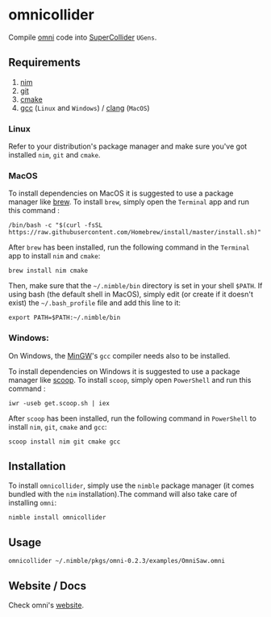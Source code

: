 # **omnicollider**

Compile [omni](https://github.com/vitreo12/omni) code into [SuperCollider](https://github.com/supercollider/supercollider) `UGens`.

## **Requirements**

1) [nim](https://nim-lang.org/)
2) [git](https://git-scm.com/)
3) [cmake](https://cmake.org/) 
4) [gcc](https://gcc.gnu.org/) (`Linux` and `Windows`)  /  [clang](https://clang.llvm.org/) (`MacOS`)

### **Linux**

Refer to your distribution's package manager and make sure you've got installed `nim`, `git` and `cmake`.

### **MacOS**

To install dependencies on MacOS it is suggested to use a package manager like [brew](https://brew.sh/). 
To install `brew`, simply open the `Terminal` app and run this command :
    
    /bin/bash -c "$(curl -fsSL https://raw.githubusercontent.com/Homebrew/install/master/install.sh)"

After `brew` has been installed, run the following command in the `Terminal` app to install `nim` and `cmake`:

    brew install nim cmake

Then, make sure that the `~/.nimble/bin` directory is set in your shell `$PATH`.
If using bash (the default shell in MacOS), simply edit (or create if it doesn't exist) the `~/.bash_profile` file and add this line to it: 

    export PATH=$PATH:~/.nimble/bin

### **Windows:**

On Windows, the [MinGW](http://mingw.org/)'s `gcc` compiler needs also to be installed.

To install dependencies on Windows it is suggested to use a package manager like [scoop](https://scoop.sh/). 
To install `scoop`, simply open `PowerShell` and run this command :
    
    iwr -useb get.scoop.sh | iex

After `scoop` has been installed, run the following command in `PowerShell` to install `nim`, `git`, `cmake` and `gcc`:

    scoop install nim git cmake gcc

## **Installation**

To install `omnicollider`, simply use the `nimble` package manager (it comes bundled with the `nim` installation).The command will also take care of installing `omni`:

    nimble install omnicollider

## **Usage**

    omnicollider ~/.nimble/pkgs/omni-0.2.3/examples/OmniSaw.omni                                                                             
## **Website / Docs**

Check omni's [website](https://vitreo12.github.io/omni).